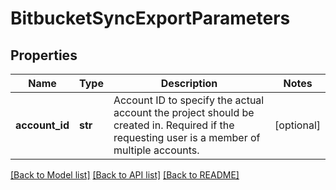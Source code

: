 # BitbucketSyncExportParameters

## Properties
Name | Type | Description | Notes
------------ | ------------- | ------------- | -------------
**account_id** | **str** | Account ID to specify the actual account the project should be created in. Required if the requesting user is a member of multiple accounts. | [optional] 

[[Back to Model list]](../README.md#documentation-for-models) [[Back to API list]](../README.md#documentation-for-api-endpoints) [[Back to README]](../README.md)


